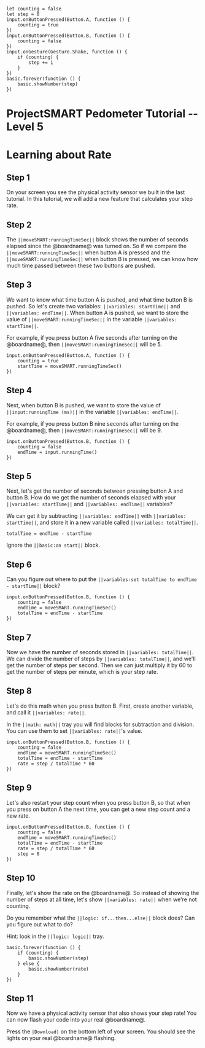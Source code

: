 ```template
let counting = false
let step = 0
input.onButtonPressed(Button.A, function () {
    counting = true
})
input.onButtonPressed(Button.B, function () {
    counting = false
})
input.onGesture(Gesture.Shake, function () {
    if (counting) {
        step += 1
    }
})
basic.forever(function () {
    basic.showNumber(step)
})
```

# ProjectSMART Pedometer Tutorial -- Level 5
# Learning about Rate

## Step 1

On your screen you see the physical activity sensor we built in the last tutorial.
In this tutorial, we will add a new feature that calculates your step rate.

## Step 2

The ``||moveSMART:runningTimeSec||`` block shows the number of seconds elapsed since the @boardname@ was turned on.
So if we compare the ``||moveSMART:runningTimeSec||`` when button A is pressed and the ``||moveSMART:runningTimeSec||`` when button B is pressed,
we can know how much time passed between these two buttons are pushed.

## Step 3

We want to know what time button A is pushed, and what time button B is pushed.
So let's create two variables: ``||variables: startTime||`` and ``||variables: endTime||``.
When button A is pushed, we want to store the value of ``||moveSMART:runningTimeSec||`` in the variable
``||variables: startTime||``.

For example, if you press button A five seconds after turning on the @boardname@,
then ``||moveSMART:runningTimeSec||`` will be 5.

```blocks
input.onButtonPressed(Button.A, function () {
    counting = true
    startTime = moveSMART.runningTimeSec()
})
```

## Step 4

Next, when button B is pushed, we want to store the value of ``||input:runningTime (ms)||`` in the variable
``||variables: endTime||``.

For example, if you press button B nine seconds after turning on the @boardname@,
then ``||moveSMART:runningTimeSec||`` will be 9.

```blocks
input.onButtonPressed(Button.B, function () {
    counting = false
    endTime = input.runningTime()
})
```

## Step 5

Next, let's get the number of seconds between pressing button A and button B.
How do we get the number of seconds elapsed with your ``||variables: startTime||`` and ``||variables: endTime||`` variables?

We can get it by subtracting ``||variables: endTime||`` with ``||variables: startTime||``, 
and store it in a new variable called ``||variables: totalTime||``.

```blocks
totalTime = endTime - startTime
```
Ignore the ``||basic:on start||`` block.

## Step 6

Can you figure out where to put the ``||variables:set totalTime to endTime - startTime||`` block?

```blocks
input.onButtonPressed(Button.B, function () {
    counting = false
    endTime = moveSMART.runningTimeSec()
    totalTime = endTime - startTime
})
```

## Step 7

Now we have the number of seconds stored in ``||variables: totalTime||``.
We can divide the number of steps by ``||variables: totalTime||``, and we'll get the number of steps per second.
Then we can just multiply it by 60 to get the number of steps per minute, which is your step rate.

## Step 8

Let's do this math when you press button B.
First, create another variable, and call it ``||variables: rate||``.

In the ``||math: math||`` tray you will find blocks for subtraction and division.
You can use them to set ``||variables: rate||``'s value.

```blocks
input.onButtonPressed(Button.B, function () {
    counting = false
    endTime = moveSMART.runningTimeSec()
    totalTime = endTime - startTime
    rate = step / totalTime * 60
})
```

## Step 9

Let's also restart your step count when you press button B,
so that when you press on button A the next time, you can get a new step count and a new rate.

```blocks
input.onButtonPressed(Button.B, function () {
    counting = false
    endTime = moveSMART.runningTimeSec()
    totalTime = endTime - startTime
    rate = step / totalTime * 60
    step = 0
})
```

## Step 10

Finally, let's show the rate on the @boardname@.
So instead of showing the number of steps at all time, let's show ``||variables: rate||`` when we're not counting.

Do you remember what the ``||logic: if...then...else||`` block does?
Can you figure out what to do?

Hint: look in the ``||logic: logic||`` tray.

```block
basic.forever(function () {
    if (counting) {
        basic.showNumber(step)
    } else {
        basic.showNumber(rate)
    }
})
```

## Step 11

Now we have a physical activity sensor that also shows your step rate!
You can now flash your code into your real @boardname@.

Press the ``|Download|`` on the bottom left of your screen.
You should see the lights on your real @boardname@ flashing.